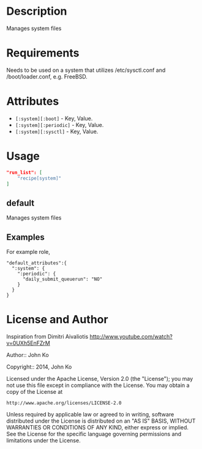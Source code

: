 Description
===========

Manages system files


Requirements
============

Needs to be used on a system that utilizes /etc/sysctl.conf and /boot/loader.conf, e.g. FreeBSD.

Attributes
==========

* `[:system][:boot]` - Key, Value.
* `[:system][:periodic]` - Key, Value.
* `[:system][:sysctl]` - Key, Value.


Usage
=====

```json
"run_list": [
    "recipe[system]"
]
```

default
----

Manages system files

Examples
--------

For example role,

```
"default_attributes":{
  ":system": {
    ":periodic": {
      "daily_submit_queuerun": "NO"
    }
  }
}
```

License and Author
==================

Inspiration from Dimitri Aivaliotis http://www.youtube.com/watch?v=0UXh5EnFZrM

Author:: John Ko

Copyright:: 2014, John Ko

Licensed under the Apache License, Version 2.0 (the "License");
you may not use this file except in compliance with the License.
You may obtain a copy of the License at

    http://www.apache.org/licenses/LICENSE-2.0

Unless required by applicable law or agreed to in writing, software
distributed under the License is distributed on an "AS IS" BASIS,
WITHOUT WARRANTIES OR CONDITIONS OF ANY KIND, either express or implied.
See the License for the specific language governing permissions and
limitations under the License.

